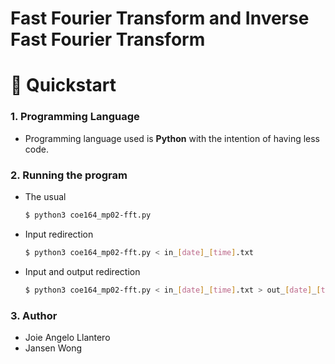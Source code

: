 # Fast Fourier Transform and Inverse Fast Fourier Transform

# 🚀 Quickstart

### 1. Programming Language

- Programming language used is **Python** with the intention of having less code.

### 2. Running the program

- The usual

    ```bash
    $ python3 coe164_mp02-fft.py
    ```

- Input redirection

    ```bash
    $ python3 coe164_mp02-fft.py < in_[date]_[time].txt 
    ```

- Input and output redirection

    ```bash
    $ python3 coe164_mp02-fft.py < in_[date]_[time].txt > out_[date]_[time].txt
    ```

### 3. Author

- Joie Angelo Llantero
- Jansen Wong